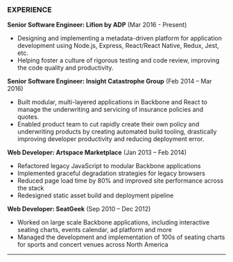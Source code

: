 ### EXPERIENCE

**Senior Software Engineer: Lifion by ADP** (Mar 2016 - Present)
- Designing and implementing a metadata-driven platform for application development using Node.js, Express, React/React Native, Redux, Jest, etc.
- Helping foster a culture of rigorous testing and code review, improving the code quality and productivity.

**Senior Software Engineer: Insight Catastrophe Group** (Feb 2014 – Mar 2016)
- Built modular, multi-layered applications in Backbone and React to manage the underwriting and servicing of insurance policies and quotes.
- Enabled product team to cut rapidly create their own policy and underwriting products by creating automated build tooling, drastically improving developer productivity and reducing deployment error.

**Web Developer: Artspace Marketplace** (Jan 2013 – Feb 2014)
- Refactored legacy JavaScript to modular Backbone applications
- Implemented graceful degradation strategies for legacy browsers
- Reduced page load time by 80% and improved site performance across the stack
- Redesigned static asset build and deployment pipeline

**Web Developer: SeatGeek** (Sep 2010 – Dec 2012)
- Worked on large scale Backbone applications, including interactive seating charts, events calendar, ad platform and more
- Managed the development and implementation of 100s of seating charts for sports and concert venues across North America

---
